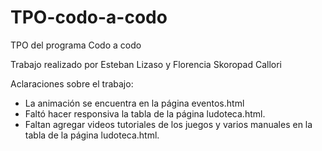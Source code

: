 # TPO-codo-a-codo
TPO del programa Codo a codo

Trabajo realizado por Esteban Lizaso y Florencia Skoropad Callori

Aclaraciones sobre el trabajo:
- La animación se encuentra en la página eventos.html
- Faltó hacer responsiva la tabla de la página ludoteca.html.
- Faltan agregar videos tutoriales de los juegos y varios manuales en la tabla de la página ludoteca.html.
